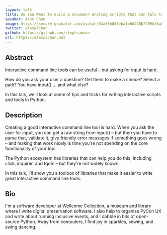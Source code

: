 ```yaml
---
layout: talk
title: Do You Want To Build a Snowman? Writing scripts that can talk to the user
speaker: Alex Chan
image: https://secure.gravatar.com/avatar/63a70b00feba1e66410b7799b58a897d?s=500
twitter: alexwlchan
github: https://github.com/stephsamson
url: https://alexwlchan.net
---
```


## Abstract
Interactive command line tools can be useful – but asking for input is hard.

How do you ask your user a question? Get them to make a choice? Select a path? You have input() … and what else?

In this talk, we’ll look at some of tips and tricks for writing interactive scripts and tools in Python.

## Description
Creating a good interactive command line tool is hard. When you ask the user for input, you can get a raw string from input() – but then you have to parse that, validate it, give friendly error messages if something goes wrong – and making that work nicely is time you're not spending on the core functionality of your tool.

The Python ecosystem has libraries that can help you do this, including click, inquirer, and tqdm – but they're not widely known.

In this talk, I’ll show you a toolbox of libraries that make it easier to write great interactive command line tools.

## Bio
I'm a software developer at Wellcome Collection, a museum and library where I write digital preservation software. I also help to organise PyCon UK and write about running inclusive events, and I dabble in bits of open-source Python. Away from computers, I find joy in sparkles, sewing, and swing dancing.


